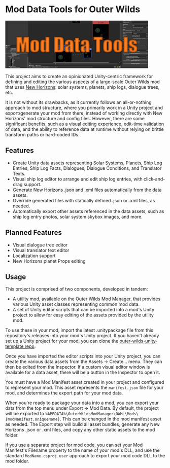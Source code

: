 # Mod Data Tools for Outer Wilds

![banner](banner.png)

This project aims to create an opinionated Unity-centric framework for defining and editing the various aspects of a large-scale Outer Wilds mod that uses [New Horizons](https://github.com/Outer-Wilds-New-Horizons/new-horizons): solar systems, planets, ship logs, dialogue trees, etc.

It is not without its drawbacks, as it currently follows an all-or-nothing approach to mod structure, where you primarily work in a Unity project and export/generate your mod from there, instead of working directly with New Horizons' mod structure and config files. However, there are some significant benefits, such as a visual editing experience, edit-time validation of data, and the ability to reference data at runtime without relying on brittle transform paths or hard-coded IDs.

## Features
- Create Unity data assets representing Solar Systems, Planets, Ship Log Entries, Ship Log Facts, Dialogues, Dialogue Conditions, and Translator Texts.
- Visual ship log editor to arrange and edit ship log entries, with click-and-drag support.
- Generate New Horizons .json and .xml files automatically from the data assets.
- Override generated files with statically defined .json or .xml files, as needed.
- Automatically export other assets referenced in the data assets, such as ship log entry photos, solar system skybox images, and more.

## Planned Features
- Visual dialogue tree editor
- Visual translator text editor
- Localization support
- New Horizons planet Props editing

## Usage

This project is comprised of two components, developed in tandem:
- A utility mod, available on the Outer Wilds Mod Manager, that provides various Unity asset classes representing common mod data.
- A set of Unity editor scripts that can be imported into a mod's Unity project to allow for easy editing of the assets provided by the utility mod.

To use these in your mod, import the latest .unitypackage file from this repository's releases into your mod's Unity project. If you haven't already set up a Unity project for your mod, you can clone the [outer-wilds-unity-template repo](https://github.com/ow-mods/outer-wilds-unity-template).

Once you have imported the editor scripts into your Unity project, you can create the various data assets from the Assets -> Create... menu. They can then be edited from the Inspector. If a custom visual editor window is available for a data asset, there will be a button in the Inspector to open it.

You must have a Mod Manifest asset created in your project and configured to represent your mod. This asset represents the `manifest.json` file for your mod, and determines the export path for your mod data.

When you're ready to package your data into a mod, you can export your data from the top menu under Export -> Mod Data. By default, the project will be exported to `%APPDATA%\OuterWildsModManager\OWML\Mods\{modManifest.UniqueName}`. This can be changed in the mod manifest asset as needed. The Export step will build all asset bundles, generate any New Horizons .json or .xml files, and copy any other static assets to the mod folder.

If you use a separate project for mod code, you can set your Mod Manifest's Filename property to the name of your mod's DLL, and use the standard `ModName.csproj.user` approach to export your mod code DLL to the mod folder.